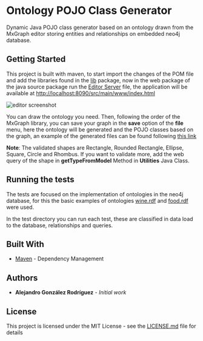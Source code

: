 # Ontology POJO Class Generator

Dynamic Java POJO class generator based on an ontology drawn from the MxGraph editor storing entities and relationships on embedded neo4j database.

## Getting Started

This project is built with maven, to start import the changes of the POM file and add the libraries found in the [lib](https://github.com/AlejandroGonzalR/OntologyClassGenerator/tree/master/src/main/resources/lib) package, now in the web package of the java source package run the [Editor Server](https://github.com/AlejandroGonzalR/OntologyClassGenerator/blob/master/src/main/java/web/EditorServer.java) file, the application will be available at [http://localhost:8090/src/main/www/index.html](http://localhost:8090/src/main/www/index.html) 

![editor screenshot](https://github.com/AlejandroGonzalR/OntologyClassGenerator/blob/master/src/main/resources/images/Editor%Screenshot.png)

You can draw the ontology you need. Then, following the order of the MxGraph library, you can save your graph in the **save** option of the **file** menu, here the ontology will be generated and the POJO classes based on the graph, an example of the generated files can be found following [this link](https://github.com/AlejandroGonzalR/OntologyClassGenerator/tree/master/generated)

**Note**: The validated shapes are Rectangle, Rounded Rectangle, Ellipse, Square, Circle and Rhombus. If you want to validate more, add the web query of the shape in **getTypeFromModel** Method in **Utilities** Java Class.

## Running the tests

The tests are focused on the implementation of ontologies in the neo4j database, for this the basic examples of ontologies [wine.rdf](https://github.com/AlejandroGonzalR/OntologyClassGenerator/blob/master/src/main/resources/owl/wine.rdf) and [food.rdf](https://github.com/AlejandroGonzalR/OntologyClassGenerator/blob/master/src/main/resources/owl/food.rdf) were used.

In the test directory you can run each test, these are classified in data load to the database, relationships and queries.

## Built With

* [Maven](https://maven.apache.org/) - Dependency Management

## Authors

* **Alejandro González Rodríguez** - *Initial work*

## License

This project is licensed under the MIT License - see the [LICENSE.md](LICENSE.md) file for details
